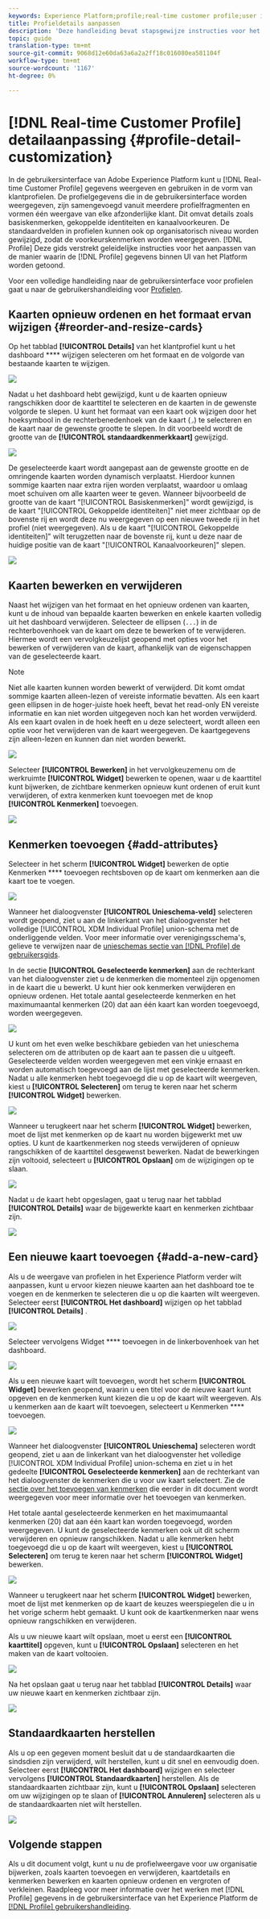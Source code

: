 ```yaml
---
keywords: Experience Platform;profile;real-time customer profile;user interface;UI;customization;profile details;details
title: Profieldetails aanpassen
description: 'Deze handleiding bevat stapsgewijze instructies voor het aanpassen van de manier waarop gegevens van het realtime-klantprofiel worden weergegeven in de gebruikersinterface van Adobe Experience Platform. '
topic: guide
translation-type: tm+mt
source-git-commit: 9068d12e60da63a6a2a2ff18c016080ea581104f
workflow-type: tm+mt
source-wordcount: '1167'
ht-degree: 0%

---
```



# [!DNL Real-time Customer Profile] detailaanpassing {#profile-detail-customization}

In de gebruikersinterface van Adobe Experience Platform kunt u [!DNL Real-time Customer Profile] gegevens weergeven en gebruiken in de vorm van klantprofielen. De profielgegevens die in de gebruikersinterface worden weergegeven, zijn samengevoegd vanuit meerdere profielfragmenten en vormen één weergave van elke afzonderlijke klant. Dit omvat details zoals basiskenmerken, gekoppelde identiteiten en kanaalvoorkeuren. De standaardvelden in profielen kunnen ook op organisatorisch niveau worden gewijzigd, zodat de voorkeurskenmerken worden weergegeven. [!DNL Profile] Deze gids verstrekt geleidelijke instructies voor het aanpassen van de manier waarin de [!DNL Profile] gegevens binnen UI van het Platform worden getoond.

Voor een volledige handleiding naar de gebruikersinterface voor profielen gaat u naar de gebruikershandleiding voor [Profielen](user-guide.md).

## Kaarten opnieuw ordenen en het formaat ervan wijzigen {#reorder-and-resize-cards}

Op het tabblad **[!UICONTROL Details]** van het klantprofiel kunt u het dashboard **** wijzigen selecteren om het formaat en de volgorde van bestaande kaarten te wijzigen.

![](../images/profile-customization/profiles-modify-dashboard.png)

Nadat u het dashboard hebt gewijzigd, kunt u de kaarten opnieuw rangschikken door de kaarttitel te selecteren en de kaarten in de gewenste volgorde te slepen. U kunt het formaat van een kaart ook wijzigen door het hoeksymbool in de rechterbenedenhoek van de kaart (`⌟`) te selecteren en de kaart naar de gewenste grootte te slepen. In dit voorbeeld wordt de grootte van de **[!UICONTROL standaardkenmerkkaart]** gewijzigd.

![](../images/profile-customization/profiles-resize-cards.png)

De geselecteerde kaart wordt aangepast aan de gewenste grootte en de omringende kaarten worden dynamisch verplaatst. Hierdoor kunnen sommige kaarten naar extra rijen worden verplaatst, waardoor u omlaag moet schuiven om alle kaarten weer te geven. Wanneer bijvoorbeeld de grootte van de kaart &quot;[!UICONTROL Basiskenmerken]&quot; wordt gewijzigd, is de kaart &quot;[!UICONTROL Gekoppelde identiteiten]&quot; niet meer zichtbaar op de bovenste rij en wordt deze nu weergegeven op een nieuwe tweede rij in het profiel (niet weergegeven). Als u de kaart &quot;[!UICONTROL Gekoppelde identiteiten]&quot; wilt terugzetten naar de bovenste rij, kunt u deze naar de huidige positie van de kaart &quot;[!UICONTROL Kanaalvoorkeuren]&quot; slepen.

![](../images/profile-customization/profiles-card-resized.png)

## Kaarten bewerken en verwijderen

Naast het wijzigen van het formaat en het opnieuw ordenen van kaarten, kunt u de inhoud van bepaalde kaarten bewerken en enkele kaarten volledig uit het dashboard verwijderen. Selecteer de ellipsen (`...`) in de rechterbovenhoek van de kaart om deze te bewerken of te verwijderen. Hiermee wordt een vervolgkeuzelijst geopend met opties voor het bewerken of verwijderen van de kaart, afhankelijk van de eigenschappen van de geselecteerde kaart.

>[!NOTE]
>
>Niet alle kaarten kunnen worden bewerkt of verwijderd. Dit komt omdat sommige kaarten alleen-lezen of vereiste informatie bevatten. Als een kaart geen ellipsen in de hoger-juiste hoek heeft, bevat het read-only EN vereiste informatie en kan niet worden uitgegeven noch kan het worden verwijderd. Als een kaart ovalen in de hoek heeft en u deze selecteert, wordt alleen een optie voor het verwijderen van de kaart weergegeven. De kaartgegevens zijn alleen-lezen en kunnen dan niet worden bewerkt.

![](../images/profile-customization/profiles-edit-remove-resized.png)

Selecteer **[!UICONTROL Bewerken]** in het vervolgkeuzemenu om de werkruimte **[!UICONTROL Widget]** bewerken te openen, waar u de kaarttitel kunt bijwerken, de zichtbare kenmerken opnieuw kunt ordenen of eruit kunt verwijderen, of extra kenmerken kunt toevoegen met de knop **[!UICONTROL Kenmerken]** toevoegen.

![](../images/profile-customization/profiles-edit-widget-basic-attributes.png)

## Kenmerken toevoegen {#add-attributes}

Selecteer in het scherm **[!UICONTROL Widget]** bewerken de optie Kenmerken **** toevoegen rechtsboven op de kaart om kenmerken aan die kaart toe te voegen.

![](../images/profile-customization/profiles-edit-widget-basic-add-attributes.png)

Wanneer het dialoogvenster **[!UICONTROL Unieschema-veld]** selecteren wordt geopend, ziet u aan de linkerkant van het dialoogvenster het volledige [!UICONTROL XDM Individual Profile] union-schema met de onderliggende velden. Voor meer informatie over verenigingsschema&#39;s, gelieve te verwijzen naar de [unieschemas sectie van [!DNL Profile] de gebruikersgids](user-guide.md#union-schema).

In de sectie **[!UICONTROL Geselecteerde kenmerken]** aan de rechterkant van het dialoogvenster ziet u de kenmerken die momenteel zijn opgenomen in de kaart die u bewerkt. U kunt hier ook kenmerken verwijderen en opnieuw ordenen. Het totale aantal geselecteerde kenmerken en het maximumaantal kenmerken (20) dat aan één kaart kan worden toegevoegd, worden weergegeven.

![](../images/profile-customization/profiles-select-field-before.png)

U kunt om het even welke beschikbare gebieden van het unieschema selecteren om de attributen op de kaart aan te passen die u uitgeeft. Geselecteerde velden worden weergegeven met een vinkje ernaast en worden automatisch toegevoegd aan de lijst met geselecteerde kenmerken. Nadat u alle kenmerken hebt toegevoegd die u op de kaart wilt weergeven, kiest u **[!UICONTROL Selecteren]** om terug te keren naar het scherm **[!UICONTROL Widget]** bewerken.

![](../images/profile-customization/profiles-select-field-after.png)

Wanneer u terugkeert naar het scherm **[!UICONTROL Widget]** bewerken, moet de lijst met kenmerken op de kaart nu worden bijgewerkt met uw opties. U kunt de kaartkenmerken nog steeds verwijderen of opnieuw rangschikken of de kaarttitel desgewenst bewerken. Nadat de bewerkingen zijn voltooid, selecteert u **[!UICONTROL Opslaan]** om de wijzigingen op te slaan.

![](../images/profile-customization/profiles-edit-widget-new-attributes.png)

Nadat u de kaart hebt opgeslagen, gaat u terug naar het tabblad **[!UICONTROL Details]** waar de bijgewerkte kaart en kenmerken zichtbaar zijn.

![](../images/profile-customization/profiles-resized-card-new-attributes.png)

## Een nieuwe kaart toevoegen {#add-a-new-card}

Als u de weergave van profielen in het Experience Platform verder wilt aanpassen, kunt u ervoor kiezen nieuwe kaarten aan het dashboard toe te voegen en de kenmerken te selecteren die u op die kaarten wilt weergeven. Selecteer eerst **[!UICONTROL Het dashboard]** wijzigen op het tabblad **[!UICONTROL Details]** .

![](../images/profile-customization/profiles-modify-dashboard.png)

Selecteer vervolgens Widget **** toevoegen in de linkerbovenhoek van het dashboard.

![](../images/profile-customization/profiles-add-widget.png)

Als u een nieuwe kaart wilt toevoegen, wordt het scherm **[!UICONTROL Widget]** bewerken geopend, waarin u een titel voor de nieuwe kaart kunt opgeven en de kenmerken kunt kiezen die u op de kaart wilt weergeven. Als u kenmerken aan de kaart wilt toevoegen, selecteert u Kenmerken **** toevoegen.

![](../images/profile-customization/profiles-edit-new-widget.png)

Wanneer het dialoogvenster **[!UICONTROL Unieschema]** selecteren wordt geopend, ziet u aan de linkerkant van het dialoogvenster het volledige [!UICONTROL XDM Individual Profile] union-schema en ziet u in het gedeelte **[!UICONTROL Geselecteerde kenmerken]** aan de rechterkant van het dialoogvenster de kenmerken die u voor uw kaart selecteert. Zie de [sectie over het toevoegen van kenmerken](#add-attributes) die eerder in dit document wordt weergegeven voor meer informatie over het toevoegen van kenmerken.

Het totale aantal geselecteerde kenmerken en het maximumaantal kenmerken (20) dat aan één kaart kan worden toegevoegd, worden weergegeven. U kunt de geselecteerde kenmerken ook uit dit scherm verwijderen en opnieuw rangschikken. Nadat u alle kenmerken hebt toegevoegd die u op de kaart wilt weergeven, kiest u **[!UICONTROL Selecteren]** om terug te keren naar het scherm **[!UICONTROL Widget]** bewerken.

![](../images/profile-customization/profiles-add-fields-new-widget.png)

Wanneer u terugkeert naar het scherm **[!UICONTROL Widget]** bewerken, moet de lijst met kenmerken op de kaart de keuzes weerspiegelen die u in het vorige scherm hebt gemaakt. U kunt ook de kaartkenmerken naar wens opnieuw rangschikken en verwijderen.

Als u uw nieuwe kaart wilt opslaan, moet u eerst een **[!UICONTROL kaarttitel]** opgeven, kunt u **[!UICONTROL Opslaan]** selecteren en het maken van de kaart voltooien.

![](../images/profile-customization/profiles-edit-new-widget-with-fields.png)

Na het opslaan gaat u terug naar het tabblad **[!UICONTROL Details]** waar uw nieuwe kaart en kenmerken zichtbaar zijn.

![](../images/profile-customization/profiles-detail-new-widget.png)

## Standaardkaarten herstellen

Als u op een gegeven moment besluit dat u de standaardkaarten die sindsdien zijn verwijderd, wilt herstellen, kunt u dit snel en eenvoudig doen. Selecteer eerst **[!UICONTROL Het dashboard]** wijzigen en selecteer vervolgens **[!UICONTROL Standaardkaarten]** herstellen. Als de standaardkaarten zichtbaar zijn, kunt u **[!UICONTROL Opslaan]** selecteren om uw wijzigingen op te slaan of **[!UICONTROL Annuleren]** selecteren als u de standaardkaarten niet wilt herstellen.

![](../images/profile-customization/profiles-restore-default.png)

## Volgende stappen

Als u dit document volgt, kunt u nu de profielweergave voor uw organisatie bijwerken, zoals kaarten toevoegen en verwijderen, kaartdetails en kenmerken bewerken en kaarten opnieuw ordenen en vergroten of verkleinen. Raadpleeg voor meer informatie over het werken met [!DNL Profile] gegevens in de gebruikersinterface van het Experience Platform de [[!DNL Profile] gebruikershandleiding](user-guide.md).